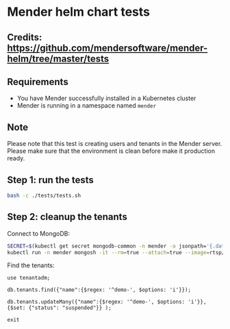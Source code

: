 # Mender helm chart tests

## Credits: https://github.com/mendersoftware/mender-helm/tree/master/tests

## Requirements
* You have Mender successfully installed in a Kubernetes cluster
* Mender is running in a namespace named `mender`

## Note
Please note that this test is creating users and tenants in the Mender server.
Please make sure that the environment is clean before make it production ready.

## Step 1: run the tests

```bash
bash -c ./tests/tests.sh
```


## Step 2: cleanup the tenants

Connect to MongoDB:
```bash
SECRET=$(kubectl get secret mongodb-common -n mender -o jsonpath='{.data.MONGO_URL}' |base64 -d)
kubectl run -n mender mongosh -it --rm=true --attach=true --image=rtsp/mongosh:1.5.4 --restart=Never -- bash -c "mongosh $SECRET"
```

Find the tenants:
```
use tenantadm;

db.tenants.find({"name":{$regex: '^demo-', $options: 'i'}});

db.tenants.updateMany({"name":{$regex: '^demo-', $options: 'i'}},{$set: {"status": "suspended"}} );

exit
```
